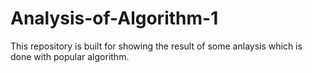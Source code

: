 # Analysis-of-Algorithm-1
This repository is built for showing the result of some anlaysis which is done with popular algorithm.
